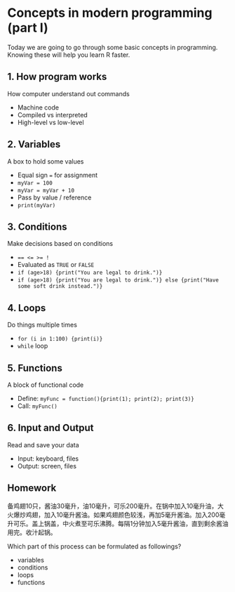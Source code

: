 <h1>Concepts in modern programming (part I)</h1>
Today we are going to go through some basic concepts in programming. Knowing these will help you learn R faster.

<h2>1. How program works</h2>
How computer understand out commands
<ul>
    <li>Machine code</li>
    <li>Compiled vs interpreted</li>
    <li>High-level vs low-level</li>
</ul>

<h2>2. Variables</h2>
A box to hold some values
<ul>
    <li>Equal sign <code>=</code> for assignment</li>
    <li><code>myVar = 100</code></li>
    <li><code>myVar = myVar + 10</code></li>
    <li>Pass by value / reference</li>
    <li><code>print(myVar)</code></li>
</ul>

<h2>3. Conditions</h2>
Make decisions based on conditions
<ul>
    <li><code>== <= >= !</code></li>
    <li>Evaluated as <code>TRUE</code> or <code>FALSE</code></li>
    <li><code>if (age>18) {print("You are legal to drink.")}</code></li>
    <li><code>if (age>18) {print("You are legal to drink.")} else {print("Have some soft drink instead.")}</code></li>
</ul>

<h2>4. Loops</h2>
Do things multiple times
<ul>
    <li><code>for (i in 1:100) {print(i)}</code></li>
    <li><code>while</code> loop</li>
</ul>

<h2>5. Functions</h2>
A block of functional code
<ul>
    <li>Define: <code>myFunc = function(){print(1); print(2); print(3)}</code></li>
    <li>Call:   <code>myFunc()</code></li>
</ul>

<h2>6. Input and Output</h2>
Read and save your data
<ul>
    <li>Input: keyboard, files</li>
    <li>Output: screen, files</li>
</ul>

<h2>Homework</h2>
<p>备鸡翅10只，酱油30毫升，油10毫升，可乐200毫升。在锅中加入10毫升油，大火爆炒鸡翅，加入10毫升酱油。如果鸡翅颜色较浅，再加5毫升酱油。加入200毫升可乐。盖上锅盖，中火煮至可乐沸腾。每隔1分钟加入5毫升酱油，直到剩余酱油用完。收汁起锅。</p>
<p>Which part of this process can be formulated as followings?</p>
<ul>
    <li>variables</li>
    <li>conditions</li>
    <li>loops</li>
    <li>functions</li>
</ul>

